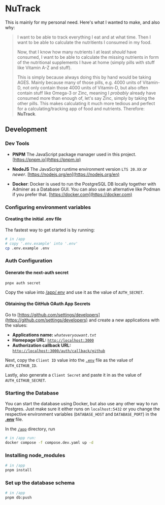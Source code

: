 # NuTrack

This is mainly for my personal need. Here's what I wanted to make, and also why:

> I want to be able to track everything I eat and at what time. Then I want to be able to calculate the nutritients I consumed in my food.
>
> Now, that I know how many nutrients I at least _should_ have consumed, I want to be able to calculate the missing nutrients in form of the nutritional supplements I have at home (simply pills with stuff like Vitamin A-Z and stuff).
>
> This is simply because always doing this by hand would be taking AGES. Mainly because many of those pills, e.g. 4000 units of Vitamin-D, not only contain those 4000 units of Vitamin-D, but also often contain stuff like Omega-3 or Zinc, meaning I _probably_ already have consumed more than enough of, let's say Zinc, simply by taking the other pills. This makes calculating it much more tedious and perfect for a calculating/tracking app of food and nutrients. Therefore: **NuTrack**.

## Development

### Dev Tools

- **PNPM**
    The JavaScript package manager used in this project.
    [https://pnpm.io](https://pnpm.io)

- **NodeJS**
    The JavaScript runtime environment version `LTS 20.XX` _or newer_.
    [https://nodejs.org/en](https://nodejs.org/en)

- **Docker**:
    Docker is used to run the PostgreSQL DB locally together with Adminer as a Database GUI.
    You can also use an alternative like Podman if you prefer that.
    [https://docker.com](https://docker.com)

### Configuring environment variables

#### Creating the initial .env file

The fastest way to get started is by running:

```sh
# in /app
# copy '.env.example' into '.env'
cp .env.example .env
```

### Auth Configuration

#### Generate the next-auth secret

```sh
pnpx auth secret
```

Copy the value into [/app/.env](/app/.env) and use it as the value of `AUTH_SECRET`.

#### Obtaining the GitHub OAuth App Secrets

Go to [https://github.com/settings/developers](https://github.com/settings/developers) and create a new applications with the values:

- **Applications name:** _`whateveryouwant.txt`_
- **Homepage URL:** [`http://localhost:3000`](http://localhost:3000)
- **Authorization callback URL:** [`http://localhost:3000/auth/callback/github`](http://localhost:3000/auth/callback/github)

Next, copy the `Client ID` value into the [`.env`](./app/.env) file as the value of `AUTH_GITHUB_ID`.

Lastly, also generate a `Client Secret` and paste it in as the value of `AUTH_GITHUB_SECRET`.

### Starting the Database

You can start the database using Docker, but also use any other way to run Postgres. Just make sure it either runs on `localhost:5432` or you change the respective environment variables (`DATABASE_HOST` and `DATABASE_PORT`) in the [**.env**](.env) file.

In the [`/app`](/app) directory, run

```sh
# in /app run:
docker compose -f compose.dev.yaml up -d
```

### Installing node_modules

```sh
# in /app
pnpm install
```

### Set up the database schema

```sh
# in /app
pnpm db:push
```
